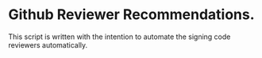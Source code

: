 # Github Reviewer Recommendations.

This script is written with the intention to automate the signing code reviewers automatically. 
